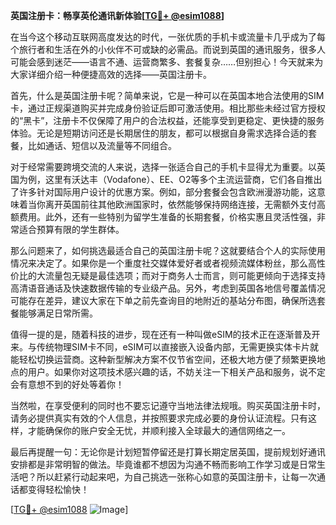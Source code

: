 **英国注册卡：畅享英伦通讯新体验[[TG💪+ @esim1088](https://t.me/s/esim1088)]**

在当今这个移动互联网高度发达的时代，一张优质的手机卡或流量卡几乎成为了每个旅行者和生活在外的小伙伴不可或缺的必需品。而说到英国的通讯服务，很多人可能会感到迷茫——语言不通、运营商繁多、套餐复杂……但别担心！今天就来为大家详细介绍一种便捷高效的选择——英国注册卡。

首先，什么是英国注册卡呢？简单来说，它是一种可以在英国本地合法使用的SIM卡，通过正规渠道购买并完成身份验证后即可激活使用。相比那些未经过官方授权的“黑卡”，注册卡不仅保障了用户的合法权益，还能享受到更稳定、更快捷的服务体验。无论是短期访问还是长期居住的朋友，都可以根据自身需求选择合适的套餐，比如通话、短信以及流量等不同组合。

对于经常需要跨境交流的人来说，选择一张适合自己的手机卡显得尤为重要。以英国为例，这里有沃达丰（Vodafone）、EE、O2等多个主流运营商，它们各自推出了许多针对国际用户设计的优惠方案。例如，部分套餐会包含欧洲漫游功能，这意味着当你离开英国前往其他欧洲国家时，依然能够保持网络连接，无需额外支付高额费用。此外，还有一些特别为留学生准备的长期套餐，价格实惠且灵活性强，非常适合预算有限的学生群体。

那么问题来了，如何挑选最适合自己的英国注册卡呢？这就要结合个人的实际使用情况来决定了。如果你是一个重度社交媒体爱好者或者视频流媒体粉丝，那么高性价比的大流量包无疑是最佳选项；而对于商务人士而言，则可能更倾向于选择支持高清语音通话及快速数据传输的专业级产品。另外，考虑到英国各地信号覆盖情况可能存在差异，建议大家在下单之前先查询目的地附近的基站分布图，确保所选套餐能够满足日常所需。

值得一提的是，随着科技的进步，现在还有一种叫做eSIM的技术正在逐渐普及开来。与传统物理SIM卡不同，eSIM可以直接嵌入设备内部，无需更换实体卡片就能轻松切换运营商。这种新型解决方案不仅节省空间，还极大地方便了频繁更换地点的用户。如果你对这项技术感兴趣的话，不妨关注一下相关产品和服务，说不定会有意想不到的好处等着你！

当然啦，在享受便利的同时也不要忘记遵守当地法律法规哦。购买英国注册卡时，请务必提供真实有效的个人信息，并按照要求完成必要的身份认证流程。只有这样，才能确保你的账户安全无忧，并顺利接入全球最大的通信网络之一。

最后再提醒一句：无论你是计划短暂停留还是打算长期定居英国，提前规划好通讯安排都是非常明智的做法。毕竟谁都不想因为沟通不畅而影响工作学习或是日常生活吧？所以赶紧行动起来吧，为自己挑选一张称心如意的英国注册卡，让每一次通话都变得轻松愉快！

[[TG💪+ @esim1088](https://t.me/s/esim1088) ![Image](https://i.postimg.cc/4NQfJmqS/Snipaste-2025-05-13-00-14-12.png)]